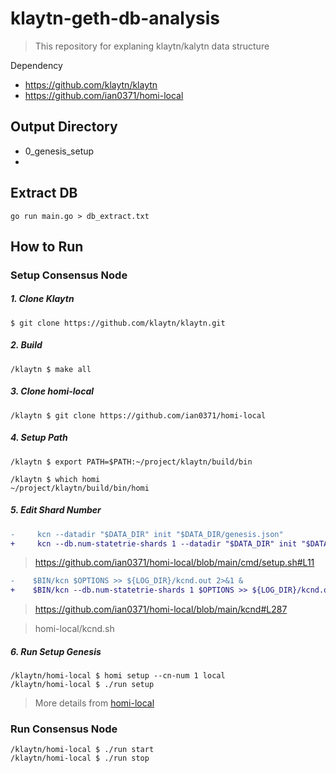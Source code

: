 # klaytn-geth-db-analysis

> This repository for explaning klaytn/kalytn data structure

Dependency
- https://github.com/klaytn/klaytn
- https://github.com/ian0371/homi-local

## Output Directory

- 0_genesis_setup
-

## Extract DB

```
go run main.go > db_extract.txt
```

## How to Run

### Setup Consensus Node

##### 1. Clone Klaytn

```shell
$ git clone https://github.com/klaytn/klaytn.git
```

##### 2. Build

```shell
/klaytn $ make all
```

##### 3. Clone homi-local

```shell
/klaytn $ git clone https://github.com/ian0371/homi-local
```
 
##### 4. Setup Path
```shell
/klaytn $ export PATH=$PATH:~/project/klaytn/build/bin

/klaytn $ which homi
~/project/klaytn/build/bin/homi
```

##### 5. Edit Shard Number


```diff
-     kcn --datadir "$DATA_DIR" init "$DATA_DIR/genesis.json"
+     kcn --db.num-statetrie-shards 1 --datadir "$DATA_DIR" init "$DATA_DIR/genesis.json"
```
> https://github.com/ian0371/homi-local/blob/main/cmd/setup.sh#L11


```diff
-    $BIN/kcn $OPTIONS >> ${LOG_DIR}/kcnd.out 2>&1 &
+    $BIN/kcn --db.num-statetrie-shards 1 $OPTIONS >> ${LOG_DIR}/kcnd.out 2>&1 &
```
> https://github.com/ian0371/homi-local/blob/main/kcnd#L287

> homi-local/kcnd.sh
##### 6. Run Setup Genesis
```shell
/klaytn/homi-local $ homi setup --cn-num 1 local
/klaytn/homi-local $ ./run setup
```
> More details from [homi-local](https://github.com/ian0371/homi-local)

### Run Consensus Node

```shell
/klaytn/homi-local $ ./run start
/klaytn/homi-local $ ./run stop
```
